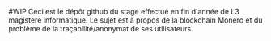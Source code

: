 #WIP
Ceci est le dépôt github du stage effectué en fin d'année de L3 magistere informatique.
Le sujet est à propos de la blockchain Monero et du problème de la traçabilité/anonymat de ses utilisateurs.
